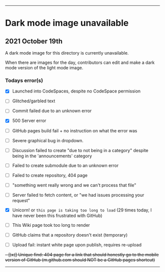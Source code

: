 
***

# Dark mode image unavailable

## 2021 October 19th

A dark mode image for this directory is currently unavailable.

When there are images for the day, contributors can edit and make a dark mode version of the light mode image.

### Todays error(s)

- [x] Launched into CodeSpaces, despite no CodeSpace permission

- [ ] Glitched/garbled text

- [ ] Commit failed due to an unknown error

- [x] 500 Server error <!-- 2021 October 19th !-->

- [ ] GitHub pages build fail + no instruction on what the error was

- [ ] Severe graphical bug in dropdown.

- [ ] Discussion failed to create "due to not being in a category" despite being in the 'announcements' category

- [ ] Failed to create submodule due to an unknown error

- [ ] Failed to create repository, 404 page

- [ ] "something went really wrong and we can't process that file"

- [ ] Server failed to fetch content, or "we had issues processing your request"

- [x] Unicorn! or `this page is taking too long to load` (29 times today, I have never been this frustrated with GitHub) <!-- my account has too many variables to calculate when constantly refreshing, although this is the first time it has done it on my profile page. !-->

- [ ] This Wiki page took too long to render

- [ ] GitHub claims that a repository doesn't exist (temporary)

- [ ] Upload fail: instant white page upon publish, requires re-upload

~~- [)x(] Unique find: 404 page for a link that should honestly go to the mobile version of GitHub (m.github.com should NOT be a GitHub pages shortcut)~~ <!-- Obsolete, will not need to be mentioned again !-->

***
